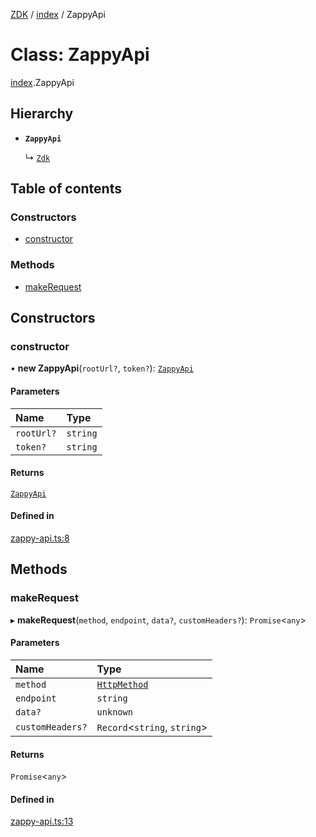 [ZDK](../README.md) / [index](../modules/index.md) / ZappyApi

# Class: ZappyApi

[index](../modules/index.md).ZappyApi

## Hierarchy

- **`ZappyApi`**

  ↳ [`Zdk`](index.Zdk.md)

## Table of contents

### Constructors

- [constructor](index.ZappyApi.md#constructor)

### Methods

- [makeRequest](index.ZappyApi.md#makerequest)

## Constructors

### constructor

• **new ZappyApi**(`rootUrl?`, `token?`): [`ZappyApi`](index.ZappyApi.md)

#### Parameters

| Name | Type |
| :------ | :------ |
| `rootUrl?` | `string` |
| `token?` | `string` |

#### Returns

[`ZappyApi`](index.ZappyApi.md)

#### Defined in

[zappy-api.ts:8](https://github.com/innovtech-developers/zdk/blob/e93f80c6da43b38f329b603694abcf30af4f5a5d/src/zappy-api.ts#L8)

## Methods

### makeRequest

▸ **makeRequest**(`method`, `endpoint`, `data?`, `customHeaders?`): `Promise`\<`any`\>

#### Parameters

| Name | Type |
| :------ | :------ |
| `method` | [`HttpMethod`](../modules/index.md#httpmethod) |
| `endpoint` | `string` |
| `data?` | `unknown` |
| `customHeaders?` | `Record`\<`string`, `string`\> |

#### Returns

`Promise`\<`any`\>

#### Defined in

[zappy-api.ts:13](https://github.com/innovtech-developers/zdk/blob/e93f80c6da43b38f329b603694abcf30af4f5a5d/src/zappy-api.ts#L13)
